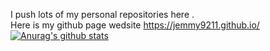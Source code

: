  I push lots of my personal repositories here  .   
Here is my github page wedsite https://jemmy9211.github.io/  
[![Anurag's github stats](https://github-readme-stats.vercel.app/api?username=jemmy9211&show_icons=true&theme=tokyonight)](https://github.com/anuraghazra/github-readme-stats)
